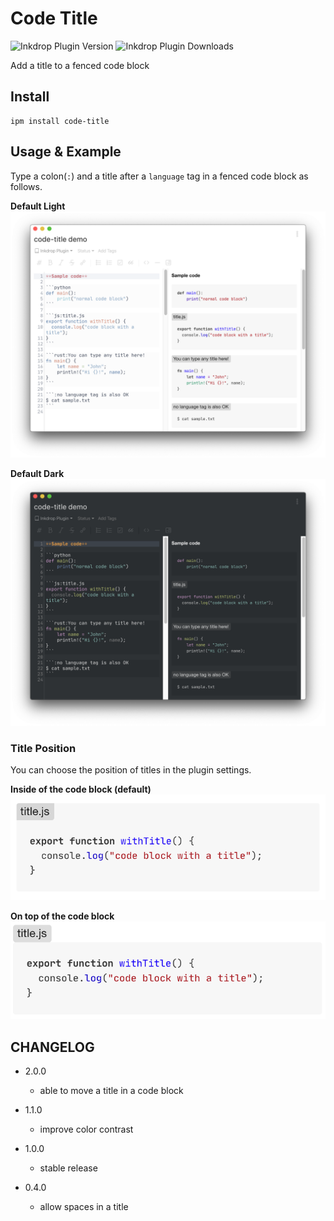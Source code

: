 # Code Title
![Inkdrop Plugin Version](https://inkdrop-plugin-badge.vercel.app/api/version/code-title&style=flat)
![Inkdrop Plugin Downloads](https://inkdrop-plugin-badge.vercel.app/api/downloads/code-title&style=flat)

Add a title to a fenced code block

## Install

```
ipm install code-title
```

## Usage & Example

Type a colon(`:`) and a title after a `language` tag in a fenced code block as follows.

**Default Light**
![code-title light image](./img/light.png)

**Default Dark**
![code-title dark image](./img/dark.png)

### Title Position
You can choose the position of titles in the plugin settings.

**Inside of the code block (default)**
![inside](./img/inside.png)

**On top of the code block**
![top](./img/top.png)

## CHANGELOG
- 2.0.0
  - able to move a title in a code block

- 1.1.0
  - improve color contrast

- 1.0.0
  - stable release

- 0.4.0
  - allow spaces in a title